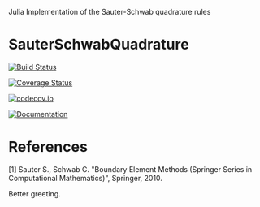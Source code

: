 Julia Implementation of the Sauter-Schwab quadrature rules

# SauterSchwabQuadrature

[![Build Status](https://travis-ci.org/ga96tik/SauterSchwabQuadrature.jl.svg?branch=master)](https://travis-ci.org/ga96tik/SauterSchwabQuadrature.jl)

[![Coverage Status](https://coveralls.io/repos/ga96tik/SauterSchwabQuadrature.jl/badge.svg?branch=master&service=github)](https://coveralls.io/github/ga96tik/SauterSchwabQuadrature.jl?branch=master)

[![codecov.io](http://codecov.io/github/ga96tik/SauterSchwabQuadrature.jl/coverage.svg?branch=master)](http://codecov.io/github/ga96tik/SauterSchwabQuadrature.jl?branch=master)

[![Documentation](https://img.shields.io/badge/docs-latest-blue.svg)](https://ga96tik.github.io/SauterSchwabQuadrature.jl/latest)

# References

[1] Sauter S., Schwab C. "Boundary Element Methods (Springer Series in Computational Mathematics)",  Springer, 2010.


Better greeting.
